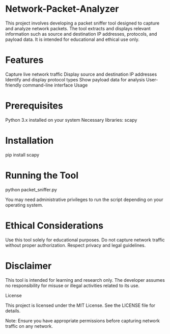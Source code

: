 # Network-Packet-Analyzer

This project involves developing a packet sniffer tool designed to capture and analyze network packets. The tool extracts and displays relevant information such as source and destination IP addresses, protocols, and payload data. It is intended for educational and ethical use only.

# Features
Capture live network traffic
Display source and destination IP addresses
Identify and display protocol types
Show payload data for analysis
User-friendly command-line interface
Usage

# Prerequisites

Python 3.x installed on your system
Necessary libraries: scapy

# Installation

pip install scapy


# Running the Tool

python packet_sniffer.py


You may need administrative privileges to run the script depending on your operating system.

# Ethical Considerations

Use this tool solely for educational purposes.
Do not capture network traffic without proper authorization.
Respect privacy and legal guidelines.

# Disclaimer

This tool is intended for learning and research only. The developer assumes no responsibility for misuse or illegal activities related to its use.

License

This project is licensed under the MIT License. See the LICENSE file for details.

Note: Ensure you have appropriate permissions before capturing network traffic on any network.
